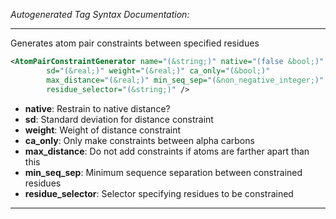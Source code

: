 _Autogenerated Tag Syntax Documentation:_

---
Generates atom pair constraints between specified residues

```xml
<AtomPairConstraintGenerator name="(&string;)" native="(false &bool;)"
        sd="(&real;)" weight="(&real;)" ca_only="(&bool;)"
        max_distance="(&real;)" min_seq_sep="(&non_negative_integer;)"
        residue_selector="(&string;)" />
```

-   **native**: Restrain to native distance?
-   **sd**: Standard deviation for distance constraint
-   **weight**: Weight of distance constraint
-   **ca_only**: Only make constraints between alpha carbons
-   **max_distance**: Do not add constraints if atoms are farther apart than this
-   **min_seq_sep**: Minimum sequence separation between constrained residues
-   **residue_selector**: Selector specifying residues to be constrained

---
